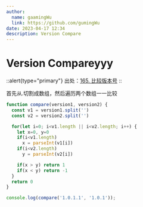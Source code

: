 ```yaml
---
author:
  name: gaamingWu
  link: https://github.com/gumingWu
date: 2023-04-17 12:34
description: Version Compare
---
```


# Version Compareyyy

::alert{type="primary"}
出处：[165. 比较版本号](https://leetcode.cn/problems/compare-version-numbers/)
::

首先从.切割成数组，然后遍历两个数组一一比较

```js
function compare(version1, version2) {
  const v1 = version1.split('')
  const v2 = version2.split('')

  for(let i=0; i<v1.length || i<v2.length; i++) {
    let x=0, y=0
    if(i<v1.length)
      x = parseInt(v1[i])
    if(i<v2.length)
      y = parseInt(v2[i])

    if(x > y) return 1
    if(x < y) return -1
  }
  return 0
}

console.log(compare('1.0.1.1', '1.0.1'));
```
